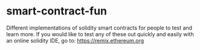# smart-contract-fun
Different implementations of solidity smart contracts for people to test and learn more. If you would like to test any of these out quickly and easily with an online solidity IDE, go to: https://remix.ethereum.org
